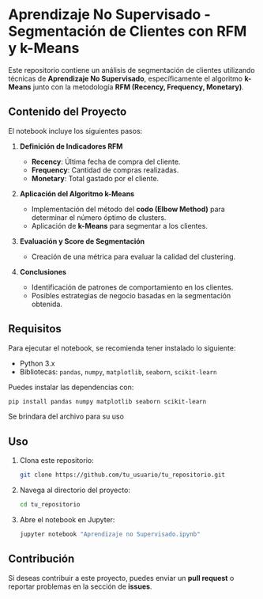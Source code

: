 # Aprendizaje No Supervisado - Segmentación de Clientes con RFM y k-Means

Este repositorio contiene un análisis de segmentación de clientes utilizando técnicas de **Aprendizaje No Supervisado**, específicamente el algoritmo **k-Means** junto con la metodología **RFM (Recency, Frequency, Monetary)**.

## Contenido del Proyecto

El notebook incluye los siguientes pasos:

1. **Definición de Indicadores RFM**  
   - **Recency**: Última fecha de compra del cliente.  
   - **Frequency**: Cantidad de compras realizadas.  
   - **Monetary**: Total gastado por el cliente.

2. **Aplicación del Algoritmo k-Means**  
   - Implementación del método del **codo (Elbow Method)** para determinar el número óptimo de clusters.
   - Aplicación de **k-Means** para segmentar a los clientes.

3. **Evaluación y Score de Segmentación**  
   - Creación de una métrica para evaluar la calidad del clustering.

4. **Conclusiones**  
   - Identificación de patrones de comportamiento en los clientes.  
   - Posibles estrategias de negocio basadas en la segmentación obtenida.

## Requisitos

Para ejecutar el notebook, se recomienda tener instalado lo siguiente:

- Python 3.x
- Bibliotecas: `pandas`, `numpy`, `matplotlib`, `seaborn`, `scikit-learn`

Puedes instalar las dependencias con:
```bash
pip install pandas numpy matplotlib seaborn scikit-learn
```
Se brindara del archivo para su uso

## Uso

1. Clona este repositorio:
   ```bash
   git clone https://github.com/tu_usuario/tu_repositorio.git
   ```
2. Navega al directorio del proyecto:
   ```bash
   cd tu_repositorio
   ```
3. Abre el notebook en Jupyter:
   ```bash
   jupyter notebook "Aprendizaje no Supervisado.ipynb"
   ```

## Contribución

Si deseas contribuir a este proyecto, puedes enviar un **pull request** o reportar problemas en la sección de **issues**.
